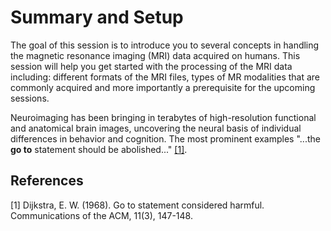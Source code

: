 # Summary and Setup

The goal of this session is to introduce you to several concepts in handling
 the magnetic resonance imaging (MRI) data acquired on humans. This session
 will help you get started with the processing of the MRI data including:
different formats of the MRI files, types of MR modalities that are commonly
 acquired and more importantly a prerequisite for the upcoming sessions.

Neuroimaging has been bringing in terabytes of high-resolution functional
and anatomical brain images, uncovering the neural basis of individual
 differences in behavior and cognition. The most prominent examples
"...the **go to** statement should be abolished..." [[1]](#1).

## References
<a id="1">[1]</a>
Dijkstra, E. W. (1968).
Go to statement considered harmful.
Communications of the ACM, 11(3), 147-148.

